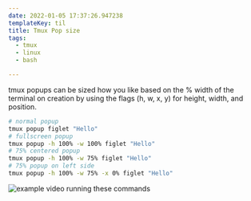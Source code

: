 ```yaml
---
date: 2022-01-05 17:37:26.947238
templateKey: til
title: Tmux Pop size
tags:
  - tmux
  - linux
  - bash

---
```


tmux popups can be sized how you like based on the % width of the
terminal on creation by using the flags (h, w, x, y) for height, width,
and position.

``` bash
# normal popup
tmux popup figlet "Hello"
# fullscreen popup
tmux popup -h 100% -w 100% figlet "Hello"
# 75% centered popup
tmux popup -h 100% -w 75% figlet "Hello"
# 75% popup on left side
tmux popup -h 100% -w 75% -x 0% figlet "Hello"
```

![example video running these commands](https://images.waylonwalker.com/tmux-popup-position.gif)
